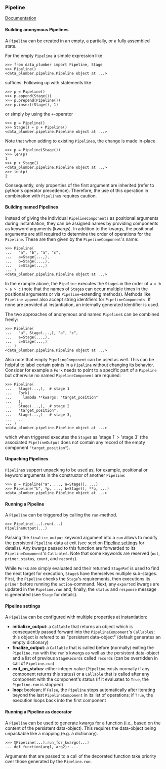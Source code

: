 ### Pipeline

[Documentation](../README.md#documentation)

#### Building anonymous Pipelines

A `Pipeline` can be created in an empty, a partially, or a fully assembled state.

For the empty `Pipeline` a simple expression like
```
>>> from data_plumber import Pipeline, Stage
>>> Pipeline()
<data_plumber.pipeline.Pipeline object at ...>
```
suffices. Following up with statements like
```
>>> p = Pipeline()
>>> p.append(Stage())
>>> p.prepend(Pipeline())
>>> p.insert(Stage(), 1)
```
or simply by using the `+`-operator
```
>>> p = Pipeline()
>>> Stage() + p + Pipeline()
<data_plumber.pipeline.Pipeline object at ...>
```
Note that when adding to existing `Pipeline`s, the change is made in-place.
```
>>> p = Pipeline(Stage())
>>> len(p)
1
>>> p + Stage()
<data_plumber.pipeline.Pipeline object at ...>
>>> len(p)
2
```
Consequently, only properties of the first argument are inherited (refer to python's operator precedence).
Therefore, the use of this operation in combination with `Pipeline`s requires caution.

#### Building named Pipelines
Instead of giving the individual `PipelineComponents` as positional arguments during instantiation, they can be assigned names by providing components as keyword arguments (kwargs).
In addition to the kwargs, the positional arguments are still required to determine the order of operations for the `Pipeline`.
These are then given by the `PipelineComponent`'s name:
```
>>> Pipeline(
...   "a", "b", "a", "c",
...   a=Stage(...,),
...   b=Stage(...,),
...   c=Stage(...,)
... )
<data_plumber.pipeline.Pipeline object at ...>
```
In the example above, the `Pipeline` executes the `Stage`s in the order of `a > b > a > c` (note that the names of `Stage`s can occur multiple times in the positional arguments or via `Pipeline`-extending methods).
Methods like `Pipeline.append` also accept string identifiers for `PipelineComponents`.
If none are provided at instantiation, an internally generated identifier is used.

The two approaches of anonymous and named `Pipeline`s can be combined freely:
```
>>> Pipeline(
...   "a", Stage(...,), "a", "c",
...   a=Stage(...,),
...   c=Stage(...,)
... )
<data_plumber.pipeline.Pipeline object at ...>
```

Also note that empty `PipelineComponent` can be used as well.
This can be helpful to label certain points in a `Pipeline` without changing its behavior.
Consider for example a `Fork` needs to point to a specific part of a `Pipeline` but otherwise no named `PipelineComponent` are required:
```
>>> Pipeline(
...   Stage(...,),  # stage 1
...   Fork(
...     lambda **kwargs: "target_position"
...   ),
...   Stage(...,),  # stage 2
...   "target_position",
...   Stage(...,)   # stage 3,
...   ...
... )
<data_plumber.pipeline.Pipeline object at ...>
```
which when triggered executes the `Stage`s as 'stage 1' > 'stage 3' (the associated `PipelineOutput` does not contain any record of the empty component `"target_position"`).

#### Unpacking Pipelines
`Pipeline`s support unpacking to be used as, for example, positional or keyword arguments in the constructor of another `Pipeline`:
```
>>> p = Pipeline("a", ..., a=Stage(), ...)
>>> Pipeline("b", *p, ..., b=Stage(), **p, ...)
<data_plumber.pipeline.Pipeline object at ...>
```

#### Running a Pipeline
A `Pipeline` can be triggered by calling the `run`-method.
```
>>> Pipeline(...).run(...)
PipelineOutput(...)
```
Passing the `finalize_output` keyword argument into a `run` allows to modify the persistent `Pipeline`-data at exit (see section [Pipeline settings](#pipeline-settings) for details).
Any kwargs passed to this function are forwarded to its `PipelineComponent`'s `Callable`s.
Note that some keywords are reserved (`out`, `primer`, `status`, `count`, and `records`).

While `Fork`s are simply evaluated and their returned `StageRef` is used to find the next target for execution, `Stage`s have themselves multiple sub-stages.
First, the `Pipeline` checks the `Stage`'s requirements, then executions its `primer` before running the `action`-command.
Next, any `export`ed kwargs are updated in the `Pipeline.run` and, finally, the `status` and `response` message is generated (see `Stage` for details).

#### Pipeline settings
A `Pipeline` can be configured with multiple properties at instantiation:
* **initialize_output**: a `Callable` that returns an object which is consequently passed forward into the `PipelineComponent`'s `Callable`s; this object is refered to as "persistent data-object" (default generates an empty dictionary)
* **finalize_output**: a `Callable` that is called before (normally) exiting the `Pipeline.run` with the `run`'s kwargs as well as the persistent data-object and a list of previous `StageRecords` called `records` (can be overridden in call of `Pipeline.run`)
* **exit_on_status**: either integer value (`Pipeline` exists normally if any component returns this status) or a `Callable` that is called after any component with the component's status (if it evaluates to `True`, the `Pipeline.run` is stopped)
* **loop**: boolean; if `False`, the `Pipeline` stops automatically after iterating beyond the last `PipelineComponent` in its list of operations; if `True`, the execution loops back into the first component

#### Running a Pipeline as decorator
A `Pipeline` can be used to generate kwargs for a function (i.e., based on the content of the persistent data-object).
This requires the data-object being unpackable like a mapping (e.g. a dictionary).
```
>>> @Pipeline(...).run_for_kwargs(...)
... def function(arg1, arg2): ...
```
Arguments that are passed to a call of the decorated function take priority over those generated by the `Pipeline.run`.
